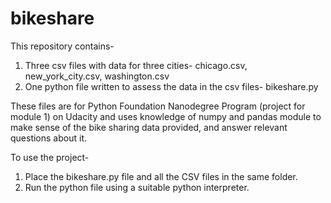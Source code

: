 # bikeshare
This repository contains-
1. Three csv files with data for three cities- chicago.csv, new_york_city.csv, washington.csv
2. One python file written to assess the data in the csv files- bikeshare.py

These files are for Python Foundation Nanodegree Program (project for module 1) on Udacity and uses knowledge of numpy and pandas module to make sense of the bike sharing data provided, and answer relevant questions about it.

To use the project-
1. Place the bikeshare.py file and all the CSV files in the same folder.
2. Run the python file using a suitable python interpreter.
